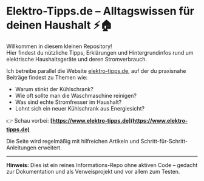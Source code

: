 
# Elektro-Tipps.de – Alltagswissen für deinen Haushalt ⚡️🏠

Willkommen in diesem kleinen Repository!  
Hier findest du nützliche Tipps, Erklärungen und Hintergrundinfos rund um elektrische Haushaltsgeräte und deren Stromverbrauch.

Ich betreibe parallel die Website [elektro-tipps.de](https://www.elektro-tipps.de), auf der du praxisnahe Beiträge findest zu Themen wie:

- Warum stinkt der Kühlschrank?
- Wie oft sollte man die Waschmaschine reinigen?
- Was sind echte Stromfresser im Haushalt?
- Lohnt sich ein neuer Kühlschrank aus Energiesicht?

👉 Schau vorbei: **[https://www.elektro-tipps.de](https://www.elektro-tipps.de)**

Die Seite wird regelmäßig mit hilfreichen Artikeln und Schritt-für-Schritt-Anleitungen erweitert.

---

**Hinweis:** Dies ist ein reines Informations-Repo ohne aktiven Code – gedacht zur Dokumentation und als Verweisprojekt und vor allem zum Testen.
